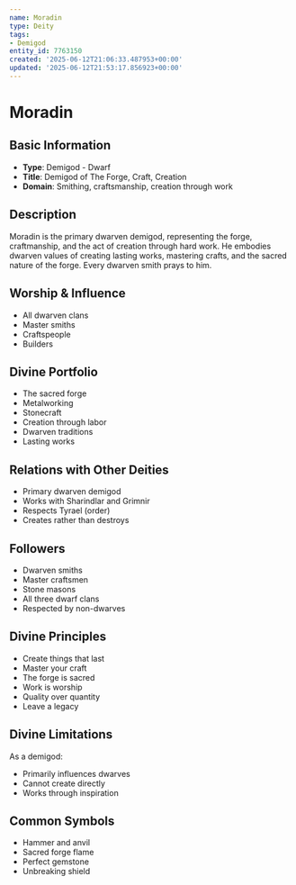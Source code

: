 ```yaml
---
name: Moradin
type: Deity
tags:
- Demigod
entity_id: 7763150
created: '2025-06-12T21:06:33.487953+00:00'
updated: '2025-06-12T21:53:17.856923+00:00'
---
```


# Moradin

## Basic Information
- **Type**: Demigod - Dwarf
- **Title**: Demigod of The Forge, Craft, Creation
- **Domain**: Smithing, craftsmanship, creation through work

## Description
Moradin is the primary dwarven demigod, representing the forge, craftmanship, and the act of creation through hard work. He embodies dwarven values of creating lasting works, mastering crafts, and the sacred nature of the forge. Every dwarven smith prays to him.

## Worship & Influence
- All dwarven clans
- Master smiths
- Craftspeople
- Builders

## Divine Portfolio
- The sacred forge
- Metalworking
- Stonecraft
- Creation through labor
- Dwarven traditions
- Lasting works

## Relations with Other Deities
- Primary dwarven demigod
- Works with Sharindlar and Grimnir
- Respects Tyrael (order)
- Creates rather than destroys

## Followers
- Dwarven smiths
- Master craftsmen
- Stone masons
- All three dwarf clans
- Respected by non-dwarves

## Divine Principles
- Create things that last
- Master your craft
- The forge is sacred
- Work is worship
- Quality over quantity
- Leave a legacy

## Divine Limitations
As a demigod:
- Primarily influences dwarves
- Cannot create directly
- Works through inspiration

## Common Symbols
- Hammer and anvil
- Sacred forge flame
- Perfect gemstone
- Unbreaking shield